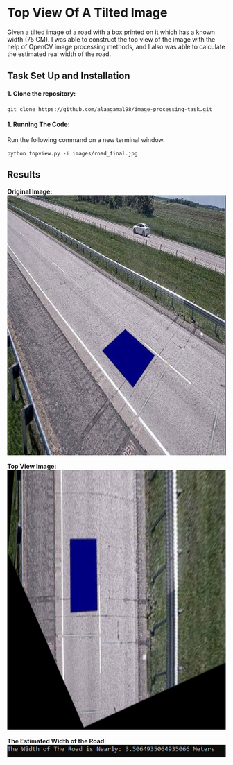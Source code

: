 # Top View Of A Tilted Image

Given a tilted image of a road with a box printed on it which has a known width (75 CM).
I was able to construct the top view of the image with the help of OpenCV image processing methods,
and I also was able to calculate the estimated real width of the road.

## Task Set Up and Installation

#### 1. Clone the repository: 

```
git clone https://github.com/alaagamal98/image-processing-task.git
```

#### 1. Running The Code:

Run the following command on a new terminal window.

```
python topview.py -i images/road_final.jpg
```

## Results

**Original Image:** <img src="images/road_final.jpg" width="600px" height="600px">

**Top View Image:** <img src="images/top_view.PNG" width="600px" height="600px">

**The Estimated Width of the Road:** ![original](images/road_width.PNG)